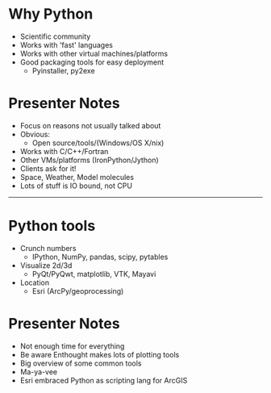 # Why Python

- Scientific community
- Works with 'fast' languages
- Works with other virtual machines/platforms
- Good packaging tools for easy deployment
    - Pyinstaller, py2exe

# Presenter Notes

- Focus on reasons not usually talked about
- Obvious:
    - Open source/tools/(Windows/OS X/nix)
- Works with C/C++/Fortran
- Other VMs/platforms (IronPython/Jython)
- Clients ask for it!
- Space, Weather, Model molecules
- Lots of stuff is IO bound, not CPU

--------------------------------------------------

# Python tools

- Crunch numbers
    - IPython, NumPy, pandas, scipy, pytables
- Visualize 2d/3d
    - PyQt/PyQwt, matplotlib, VTK, Mayavi
- Location
    - Esri (ArcPy/geoprocessing)

# Presenter Notes

- Not enough time for everything
- Be aware Enthought makes lots of plotting tools
- Big overview of some common tools
- Ma-ya-vee
- Esri embraced Python as scripting lang for ArcGIS
